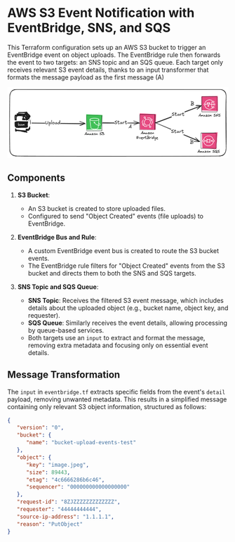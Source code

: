# AWS S3 Event Notification with EventBridge, SNS, and SQS

This Terraform configuration sets up an AWS S3 bucket to trigger an EventBridge event on object uploads. The EventBridge rule then forwards the event to two targets: an SNS topic and an SQS queue. Each target only receives relevant S3 event details, thanks to an input transformer that formats the message payload as the first message (A)

![Architecture Diagram](./media/img.png)

## Components

1. **S3 Bucket**:
    - An S3 bucket is created to store uploaded files.
    - Configured to send "Object Created" events (file uploads) to EventBridge.

2. **EventBridge Bus and Rule**:
    - A custom EventBridge event bus is created to route the S3 bucket events.
    - The EventBridge rule filters for "Object Created" events from the S3 bucket and directs them to both the SNS and SQS targets.

3. **SNS Topic and SQS Queue**:
    - **SNS Topic**: Receives the filtered S3 event message, which includes details about the uploaded object (e.g., bucket name, object key, and requester).
    - **SQS Queue**: Similarly receives the event details, allowing processing by queue-based services.
   -  Both targets use an `input` to extract and format the message, removing extra metadata and focusing only on essential event details.

## Message Transformation

The `input` in `eventbridge.tf` extracts specific fields from the event's `detail` payload, removing unwanted metadata. This results in a simplified message containing only relevant S3 object information, structured as follows:

```json
{
   "version": "0",
   "bucket": {
      "name": "bucket-upload-events-test"
   },
   "object": {
      "key": "image.jpeg",
      "size": 89443,
      "etag": "4c6666286b6c46",
      "sequencer": "000000000000000000"
   },
   "request-id": "8ZJZZZZZZZZZZZZZ",
   "requester": "44444444444",
   "source-ip-address": "1.1.1.1",
   "reason": "PutObject"
}
```

